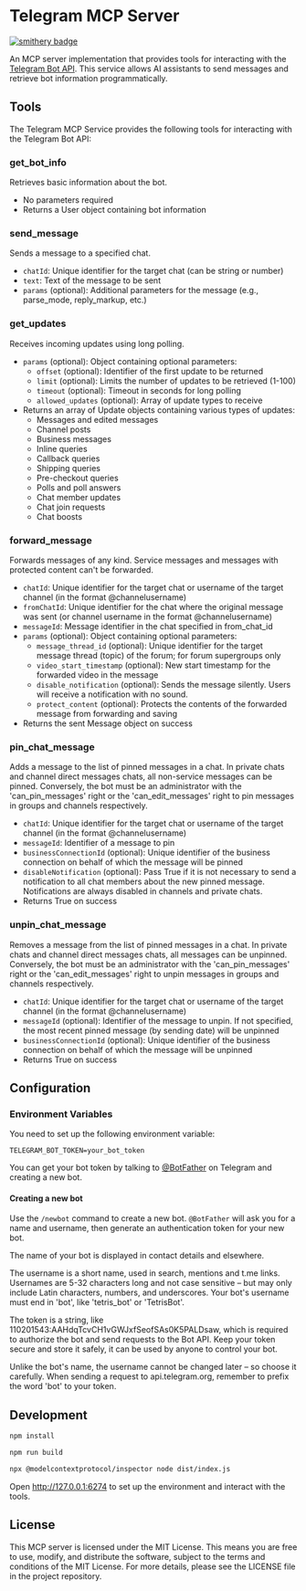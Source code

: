 # Telegram MCP Server

[![smithery badge](https://smithery.ai/badge/@NexusX-MCP/telegram-mcp-server)](https://smithery.ai/server/@NexusX-MCP/telegram-mcp-server)

An MCP server implementation that provides tools for interacting with the [Telegram Bot API](https://core.telegram.org/bots/api). This service allows AI assistants to send messages and retrieve bot information programmatically.

## Tools
The Telegram MCP Service provides the following tools for interacting with the Telegram Bot API:

### get_bot_info
Retrieves basic information about the bot.
- No parameters required
- Returns a User object containing bot information

### send_message
Sends a message to a specified chat.
- `chatId`: Unique identifier for the target chat (can be string or number)
- `text`: Text of the message to be sent
- `params` (optional): Additional parameters for the message (e.g., parse_mode, reply_markup, etc.)

### get_updates
Receives incoming updates using long polling.
- `params` (optional): Object containing optional parameters:
  - `offset` (optional): Identifier of the first update to be returned
  - `limit` (optional): Limits the number of updates to be retrieved (1-100)
  - `timeout` (optional): Timeout in seconds for long polling
  - `allowed_updates` (optional): Array of update types to receive
- Returns an array of Update objects containing various types of updates:
  - Messages and edited messages
  - Channel posts
  - Business messages
  - Inline queries
  - Callback queries
  - Shipping queries
  - Pre-checkout queries
  - Polls and poll answers
  - Chat member updates
  - Chat join requests
  - Chat boosts

### forward_message
Forwards messages of any kind. Service messages and messages with protected content can't be forwarded.
- `chatId`: Unique identifier for the target chat or username of the target channel (in the format @channelusername)
- `fromChatId`: Unique identifier for the chat where the original message was sent (or channel username in the format @channelusername)
- `messageId`: Message identifier in the chat specified in from_chat_id
- `params` (optional): Object containing optional parameters:
  - `message_thread_id` (optional): Unique identifier for the target message thread (topic) of the forum; for forum supergroups only
  - `video_start_timestamp` (optional): New start timestamp for the forwarded video in the message
  - `disable_notification` (optional): Sends the message silently. Users will receive a notification with no sound.
  - `protect_content` (optional): Protects the contents of the forwarded message from forwarding and saving
- Returns the sent Message object on success

### pin_chat_message
Adds a message to the list of pinned messages in a chat. In private chats and channel direct messages chats, all non-service messages can be pinned. Conversely, the bot must be an administrator with the 'can_pin_messages' right or the 'can_edit_messages' right to pin messages in groups and channels respectively.
- `chatId`: Unique identifier for the target chat or username of the target channel (in the format @channelusername)
- `messageId`: Identifier of a message to pin
- `businessConnectionId` (optional): Unique identifier of the business connection on behalf of which the message will be pinned
- `disableNotification` (optional): Pass True if it is not necessary to send a notification to all chat members about the new pinned message. Notifications are always disabled in channels and private chats.
- Returns True on success

### unpin_chat_message
Removes a message from the list of pinned messages in a chat. In private chats and channel direct messages chats, all messages can be unpinned. Conversely, the bot must be an administrator with the 'can_pin_messages' right or the 'can_edit_messages' right to unpin messages in groups and channels respectively.
- `chatId`: Unique identifier for the target chat or username of the target channel (in the format @channelusername)
- `messageId` (optional): Identifier of the message to unpin. If not specified, the most recent pinned message (by sending date) will be unpinned
- `businessConnectionId` (optional): Unique identifier of the business connection on behalf of which the message will be unpinned
- Returns True on success

## Configuration

### Environment Variables

You need to set up the following environment variable:

```
TELEGRAM_BOT_TOKEN=your_bot_token
```

You can get your bot token by talking to [@BotFather](https://t.me/BotFather) on Telegram and creating a new bot.

#### Creating a new bot
Use the `/newbot` command to create a new bot. `@BotFather` will ask you for a name and username, then generate an authentication token for your new bot.

The name of your bot is displayed in contact details and elsewhere.

The username is a short name, used in search, mentions and t.me links. Usernames are 5-32 characters long and not case sensitive – but may only include Latin characters, numbers, and underscores. Your bot's username must end in 'bot', like 'tetris_bot' or 'TetrisBot'.

The token is a string, like 110201543:AAHdqTcvCH1vGWJxfSeofSAs0K5PALDsaw, which is required to authorize the bot and send requests to the Bot API. Keep your token secure and store it safely, it can be used by anyone to control your bot.

Unlike the bot's name, the username cannot be changed later – so choose it carefully.
When sending a request to api.telegram.org, remember to prefix the word 'bot' to your token.

## Development

```bash
npm install

npm run build

npx @modelcontextprotocol/inspector node dist/index.js
```

Open http://127.0.0.1:6274 to set up the environment and interact with the tools.

## License
This MCP server is licensed under the MIT License. This means you are free to use, modify, and distribute the software, subject to the terms and conditions of the MIT License. For more details, please see the LICENSE file in the project repository.
